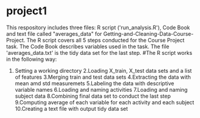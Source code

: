 project1
========
This respository includes three files: R script ('run_analysis.R'), Code Book and text file called "averages_data" for Getting-and-Cleaning-Data-Course-Project. The R script covers all 5 steps conducted for the Course Project task. The Code Book describes variables used in the task. The file 'averages_data.txt' is the tidy data set for the last step.
#The R script works in the following way: 
1. Setting a working directory 2.Loading X_train, X_test data sets and a list of features 3.Merging train and test data sets 4.Extracting the data with mean amd std measuremets 5.Labeling the data with descriptive variable names 6.Loading and naming activities 7.Loading and naming subject data 8.Combining final data set to conduct the last step 9.Computing average of each variable for each activity and each subject 10.Creating a text file with output tidy data set
